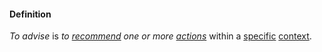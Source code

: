 #### Definition

*To advise* is *to [recommend](https://github.com/gcassel/Modular-Organization-Terminology/blob/master/terms/recommend.md) one or more [actions](https://github.com/gcassel/Modular-Organization-Terminology/blob/master/terms/action.md)* within a [specific](https://github.com/gcassel/Modular-Organization-Terminology/blob/master/terms/specific.md) [context](https://github.com/gcassel/Modular-Organization-Terminology/blob/master/terms/context.md).

